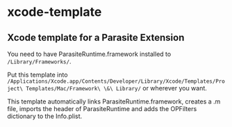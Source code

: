 # xcode-template
## Xcode template for a Parasite Extension

You need to have ParasiteRuntime.framework installed to ```/Library/Frameworks/```.

Put this template into ```/Applications/Xcode.app/Contents/Developer/Library/Xcode/Templates/Project\ Templates/Mac/Framework\ \&\ Library/``` or wherever you want.

This template automatically links ParasiteRuntime.framework, creates a .m file, imports the header of ParasiteRuntime and adds the OPFilters dictionary to the Info.plist.
